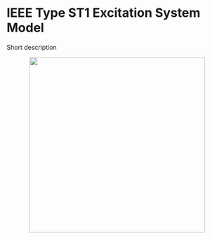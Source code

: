 # IEEE Type ST1 Excitation System Model
Short description

<div align="center">
<img src="https://github.com/user-attachments/assets/31a4eabf-1fac-4108-b910-41dad3ed3026" width="400">
</div>
